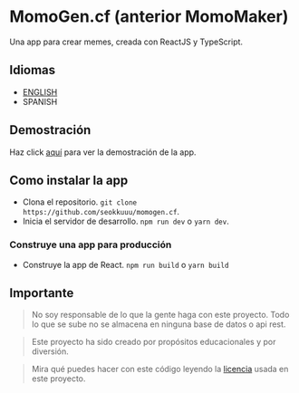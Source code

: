 # MomoGen.cf (anterior MomoMaker)

Una app para crear memes, creada con ReactJS y TypeScript.

## Idiomas

- [ENGLISH](./README.md)
- SPANISH

## Demostración

Haz click [aquí](https://momogen.cf) para ver la demostración de la app.

## Como instalar la app

- Clona el repositorio. `git clone https://github.com/seokkuuu/momogen.cf`.
- Inicia el servidor de desarrollo. `npm run dev` o `yarn dev`.

### Construye una app para producción

- Construye la app de React. `npm run build` o `yarn build`

## Importante

> No soy responsable de lo que la gente haga con este proyecto. Todo lo que se sube no se almacena en ninguna base de datos o api rest.

> Este proyecto ha sido creado por propósitos educacionales y por diversión.

> Mira qué puedes hacer con este código leyendo la [licencia](./LICENSE) usada en este proyecto.
